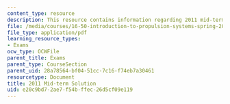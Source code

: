```yaml
---
content_type: resource
description: This resource contains information regarding 2011 mid-term solution.
file: /media/courses/16-50-introduction-to-propulsion-systems-spring-2012/e20c9bd72ae7f54bffec26d5cf09e119_MIT16_50S12_mid_sol.pdf
file_type: application/pdf
learning_resource_types:
- Exams
ocw_type: OCWFile
parent_title: Exams
parent_type: CourseSection
parent_uid: 28a78564-bf04-51cc-7c16-f74eb7a30461
resourcetype: Document
title: 2011 Mid-term Solution
uid: e20c9bd7-2ae7-f54b-ffec-26d5cf09e119
---
```

